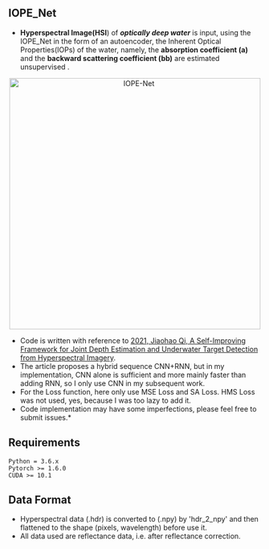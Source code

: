 ## IOPE_Net
* **Hyperspectral Image(HSI**) of ***optically deep water*** is input, using the IOPE_Net in the form of an autoencoder, the Inherent Optical Properties(IOPs) of the water, namely, the **absorption coefficient (a)** and the **backward scattering coefficient (bb)** are estimated unsupervised . 

<div align=center><img src="https://github.com/lijinchao98/IOPE_Net/blob/main/fig.jpg" width="500px" alt="IOPE-Net"></div>

* Code is written with reference to [2021, Jiaohao Qi, A Self-Improving Framework for Joint Depth Estimation and Underwater Target Detection from Hyperspectral Imagery](https://doi.org/10.3390/rs13091721). 
* The article proposes a hybrid sequence CNN+RNN, but in my implementation, CNN alone is sufficient and more mainly faster than adding RNN, so I only use CNN in my subsequent work.
* For the Loss function, here only use MSE Loss and SA Loss. HMS Loss was not used, yes, because I was too lazy to add it.
* Code implementation may have some imperfections, please feel free to submit issues.*
## Requirements
```
Python = 3.6.x
Pytorch >= 1.6.0
CUDA >= 10.1
```
## Data Format
* Hyperspectral data (.hdr) is converted to (.npy) by 'hdr_2_npy' and then flattened to the shape (pixels, wavelength) before use it.
* All data used are reflectance data, i.e. after reflectance correction.

## 

